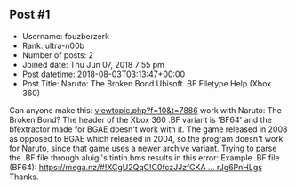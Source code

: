 ## Post #1
- Username: fouzberzerk
- Rank: ultra-n00b
- Number of posts: 2
- Joined date: Thu Jun 07, 2018 7:55 pm
- Post datetime: 2018-08-03T03:13:47+00:00
- Post Title: Naruto: The Broken Bond Ubisoft .BF Filetype Help (Xbox 360)

Can anyone make this: [viewtopic.php?f=10&t=7886](http://forum.xentax.com/viewtopic.php?f=10&t=7886) work with Naruto: The Broken Bond? The header of the Xbox 360 .BF variant is 'BF64' and the bfextractor made for BGAE doesn't work with it. The game released in 2008 as opposed to BGAE which released in 2004, so the program doesn't work for Naruto, since that game uses a newer archive variant.
Trying to parse the .BF file through aluigi's tintin.bms results in this error: 
Example .BF file (BF64): [https://mega.nz/#!XCgU2QqC!C0fczJJzfCKA ... rJg6PnHLgs](https://mega.nz/#!XCgU2QqC!C0fczJJzfCKA9CaRLf_eymMujZrgFL5GFrJg6PnHLgs)
Thanks.
